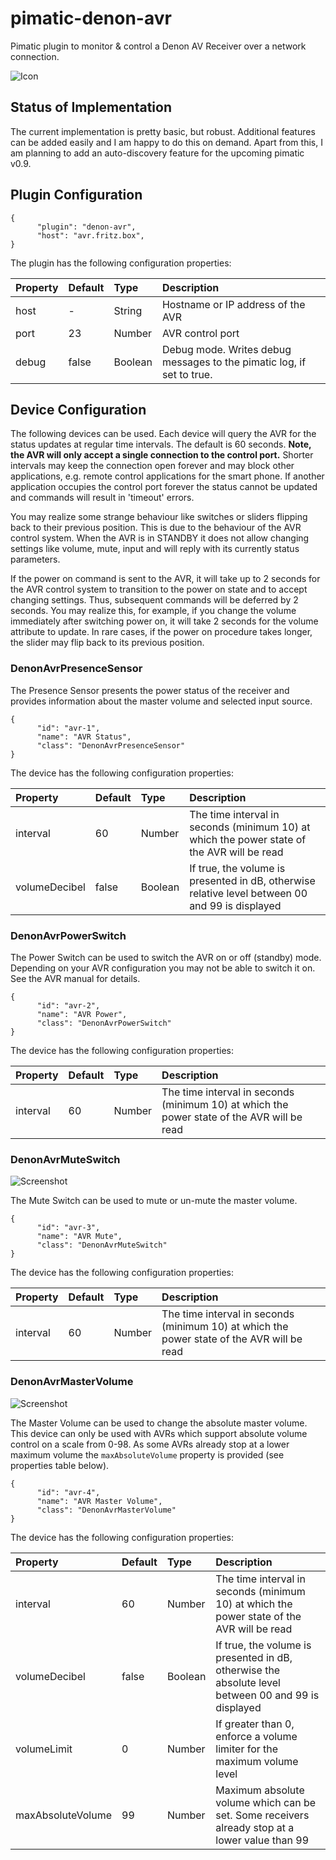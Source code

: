 # pimatic-denon-avr

Pimatic plugin to monitor &amp; control a Denon AV Receiver over a network connection.

![Icon](https://raw.githubusercontent.com/mwittig/pimatic-denon-avr/master/assets/images/logo.png) 

## Status of Implementation

The current implementation is pretty basic, but robust. Additional features can be added easily
and I am happy to do this on demand. Apart from this, I am planning to add an
auto-discovery feature for the upcoming pimatic v0.9.

## Plugin Configuration

    {
          "plugin": "denon-avr",
          "host": "avr.fritz.box",
    }

The plugin has the following configuration properties:

| Property          | Default  | Type    | Description                                 |
|:------------------|:---------|:--------|:--------------------------------------------|
| host              | -        | String  | Hostname or IP address of the AVR |
| port              | 23       | Number  | AVR control port |
| debug             | false    | Boolean | Debug mode. Writes debug messages to the pimatic log, if set to true. |


## Device Configuration

The following devices can be used. Each device will query the AVR for the status updates at regular time intervals. The
default is 60 seconds. **Note, the AVR will only accept a single connection to the control port.** Shorter intervals may
keep the connection open forever and may block other applications, e.g. remote control applications for the smart
phone. If another application occupies the control port forever the status cannot be updated and commands will
result in 'timeout' errors.  

You may realize some strange behaviour like switches or sliders flipping back to their previous position. This
is due to the behaviour of the AVR control system. When the AVR is in STANDBY it does not allow changing settings like
volume, mute, input and will reply with its currently status parameters.

If the power on command is sent to the AVR, it will take up to 2 seconds for the AVR control system to transition to
the power on state and to accept changing settings. Thus, subsequent commands will be deferred by 2 seconds. You may
realize this, for example, if you change the volume immediately after switching power on, it will take 2 seconds
for the volume attribute to update. In rare cases, if the power on procedure takes longer, the slider may flip back
to its previous position.



### DenonAvrPresenceSensor

The Presence Sensor presents the power status of the receiver and provides information about
the master volume and selected input source.

    {
          "id": "avr-1",
          "name": "AVR Status",
          "class": "DenonAvrPresenceSensor"
    }

The device has the following configuration properties:

| Property          | Default  | Type    | Description                                 |
|:------------------|:---------|:--------|:--------------------------------------------|
| interval          | 60       | Number  | The time interval in seconds (minimum 10) at which the power state of the AVR will be read |
| volumeDecibel     | false    | Boolean | If true, the volume is presented in dB, otherwise relative level between 00 and 99 is displayed |

### DenonAvrPowerSwitch

The Power Switch can be used to switch the AVR on or off (standby) mode. Depending on your
AVR configuration you may not be able to switch it on. See the AVR manual for details.

    {
          "id": "avr-2",
          "name": "AVR Power",
          "class": "DenonAvrPowerSwitch"
    }

The device has the following configuration properties:

| Property          | Default  | Type    | Description                                 |
|:------------------|:---------|:--------|:--------------------------------------------|
| interval          | 60       | Number  | The time interval in seconds (minimum 10) at which the power state of the AVR will be read |


### DenonAvrMuteSwitch

![Screenshot](https://raw.githubusercontent.com/mwittig/pimatic-denon-avr/master/assets/screenshots/avr-mute-switch.png)

The Mute Switch can be used to mute or un-mute the master volume.

    {
          "id": "avr-3",
          "name": "AVR Mute",
          "class": "DenonAvrMuteSwitch"
    }

The device has the following configuration properties:

| Property          | Default  | Type    | Description                                 |
|:------------------|:---------|:--------|:--------------------------------------------|
| interval          | 60       | Number  | The time interval in seconds (minimum 10) at which the power state of the AVR will be read |


### DenonAvrMasterVolume

![Screenshot](https://raw.githubusercontent.com/mwittig/pimatic-denon-avr/master/assets/screenshots/avr-master-volume.png)

The Master Volume can be used to change the absolute master volume. This device can only
be used with AVRs which support absolute volume control on a scale from 0-98. As some
AVRs already stop at a lower maximum volume the `maxAbsoluteVolume` property is provided
(see properties table below).

    {
          "id": "avr-4",
          "name": "AVR Master Volume",
          "class": "DenonAvrMasterVolume"
    }

The device has the following configuration properties:

| Property          | Default  | Type    | Description                                 |
|:------------------|:---------|:--------|:--------------------------------------------|
| interval          | 60       | Number  | The time interval in seconds (minimum 10) at which the power state of the AVR will be read |
| volumeDecibel     | false    | Boolean | If true, the volume is presented in dB, otherwise the absolute level between 00 and 99 is displayed |
| volumeLimit       | 0        | Number  | If greater than 0, enforce a volume limiter for the maximum volume level |
| maxAbsoluteVolume | 99       | Number  | Maximum absolute volume which can be set. Some receivers already stop at a lower value than 99 |
